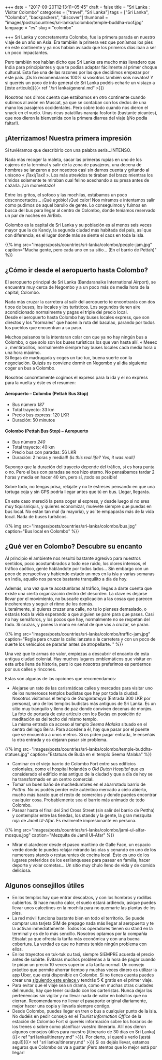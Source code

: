 +++
date = "2017-09-20T12:13:11+05:45"
draft = false
title = "Sri Lanka : Visitar Colombo"
categories = ["travel", "Sri Lanka"]
tags = ["Sri Lanka", "Colombo", "backpackers", "discover"]
thumbnail = "images/posts/countries/sri-lanka/colombo/temple-buddha-roof.jpg"
language = "es"
slug = "colombo"

+++
Sri Lanka y concretamente Colombo, fue la primera parada en nuestro viaje de un año en Asia. Era también la primera vez que poníamos los pies en este continente y ya nos habían avisado que los primeros días iban a ser un poco impactantes. 

Pero también nos habían dicho que Sri Lanka era mucho más llevadero que India para principiantes y que te podías adaptar fácilmente al primer choque cultural. Esta fue una de las razones por las que decidimos empezar por este país. ¡Os lo recomendamos 100% si vosotros también sois novatos!
Y si queréis un poco de info general de Sri Lanka podéis echarle un vistazo a [éste articulo]({{< ref "/sri lanka/general.md" >}})

Nosotros nos dimos cuenta que estábamos en otro continente cuando subimos al avión en Muscat, ya que se contaban con los dedos de una mano los pasajeros occidentales. Pero sobre todo cuando nos dieron el snack en el vuelo. Unas ricas patatillas naranja fosforito (bastante picantes), que nos dieron la bienvenida con la primera diarrea del viaje (¡No podía faltar!).

## ¡Aterrizamos! Nuestra primera impresión

Si tuviéramos que describirlo con una palabra sería…INTENSO. 

Nada más recoger la maleta, sacar las primeras rupias en uno de los cajeros de la terminal y salir de la zona de pasajeros, una decena de hombres se lanzaron a por nosotros casi sin darnos cuenta y gritando al unísono « ¡Taxi¡Taxi! ». Los más atrevidos te tiraban del brazo mientras los tímidos solamente te miraban cual felino acechando a su presa antes de cazarla. ¡Un momentazo!

Entre los gritos, el sofoco y las mochilas, estábamos un poco desconcertados… ¡Qué agobio! ¡Qué calor! Nos miramos e intentamos salir como pudimos de aquel barullo de gente. 
Lo conseguimos y fuimos en busca del bus para llegar al centro de Colombo, donde teníamos reservado un par de noches en AirBnb.

Colombo es la capital de Sri Lanka y su población es al menos seis veces mayor que la de Kandy, la segunda ciudad más habitada del país, así que con diferencia, es el lugar donde más se siente el caos en toda la isla. 

{{% img src="images/posts/countries/sri-lanka/colombo/people-jam.jpg" caption="Mucha gente, pero cada uno en su sitio… (En el barrio de Pettah)" %}}

## ¿Cómo ir desde el aeropuerto hasta Colombo?

El aeropuerto principal de Sri Lanka (Bandaranaike International Airport), se encuentra muy cerca de Negombo y a un poco más de media hora de la capital, Colombo.

Nada más cruzar la carretera al salir del aeropuerto te encontrarás con dos tipos de buses, los locales y los turísticos. Los segundos tienen aire acondicionado normalmente y pagas el triple del precio local.
<br/>Desde el aeropuerto hasta Colombo hay buses locales express, que son directos y los “normales” que hacen la ruta del bacalao, parando por todos los pueblos que encuentran a su paso. 

Muchos paisanos te la intentaran colar con que ya no hay ningún bus a Colombo, o que solo son los buses turísticos los que van hasta allí. « Meeec », mentirosillos, normalmente siempre hay buses locales cada media hora o una hora máximo. <br/>Si llegas de madrugada y coges un tuc tuc, buena suerte con la negociación. Quizás os conviene dormir en Negombo y al día siguiente coger un bus a Colombo. 


Nosotros concretamente cogimos el express para la ida y el no express para la vuelta y éste es el resumen:

#### Aeropuerto – Colombo (Pettah Bus Stop)
* Bus número *187*
* Total trayecto: 33 km
* Precio bus express: 120 LKR
* Duración: 50 minutos

#### Colombo (Pettah Bus Stop) – Aeropuerto
* Bus número *240*
* Total trayecto: 40 km
* Precio bus con paradas: 56 LKR
* Duración: 2 horas y media!!! *(Is this real life? Yes, it was real!)*

Supongo que la duración del trayecto depende del tráfico, si es hora punta o no. Pero el bus con paradas se nos hizo eterno. No pensábamos tardar 2 horas y media en hacer 40 km, pero sí, ¡todo es posible!

Sobre todo, no tengas prisa, relájate y no te estreses pensando en que una tortuga coja y sin GPS podría llegar antes que tú en bus. Llegar, llegarás.

En este caso mereció la pena coger el express, y desde luego si no eres muy tiquismiquis, y quieres economizar, muévete siempre que puedas en bus local. No están tan mal (la mayoría), y así te empaparás más de la vida local. Nada de buses turísticos.

{{% img src="images/posts/countries/sri-lanka/colombo/bus.jpg" caption="Bus local en Colombo" %}}

## ¿Qué ver en Colombo? Descubre su encanto

Al principio el ambiente nos resultó bastante agresivo para nuestros sentidos, poco acostumbrados a todo ese ruido, los olores intensos, el tráfico caótico, gente hablándote por todos lados…
Sin embargo con un poco de perspectiva y habiendo estado un mes en la isla y varias semanas en India, aquello nos parece bastante tranquilito a día de hoy. 

Además, una vez que te acostumbras al tráfico, llegas a darte cuenta que existe una cierta organización dentro del desorden. La clave es dejarse llevar por el movimiento, no buscarle explicación a las cosas que parecen incoherentes y seguir el ritmo de los demás. <br/>Literalmente, si quieres cruzar una calle, no te lo pienses demasiado, o estarás toda la vida esperando a que alguien se pare para que pases. Casi no hay semáforos, y los pocos que hay, normalmente no se respetan del todo. Si cruzas, y pones la mano en señal de que vas a cruzar, se paran.

{{% img src="images/posts/countries/sri-lanka/colombo/traffic-jam.jpg" caption="Regla para cruzar la calle: lanzate a la carretera y con un poco de suerte los vehículos se pararán antes de atropellarte. " %}}

Una vez que te armas de valor, empiezas a descubrir el encanto de esta antigua ciudad colonial. Hay muchos lugares emblemáticos que visitar en esta urbe llena de historia, pero lo que nosotros preferimos es perdernos por sus calles y rincones.

Estas son algunas de las opciones que recomendamos:

* Alejarse un rato de las carismáticas calles y mercados para visitar uno de los numerosos templos budistas que hay por toda la ciudad. Nosotros visitamos el templo de *Gangaramaya* (Entrada 300 LKR por persona), uno de los templos budistas más antiguos de Sri Lanka. 
Es un sitio muy tranquilo y lleno de paz donde conviven decenas de monjes. La foto de portada de este artículo con los Budas en posición de meditación es del techo del mismo templo. <br/>La misma entrada da acceso al templo *Seema Malaka* situado en el centro del lago Beira. Para acceder a él, hay que pasar por el puente que se encuentra a unos metros. Si os piden pagar entrada, le enseñáis la otra entrada y os dejaran pasar sin problema. 

{{% img src="images/posts/countries/sri-lanka/colombo/temple-buddha-statues.jpg" caption="Estatuas de Buda en el templo Seema Malaka" %}}

* Caminar en el viejo barrio de Colombo Fort entre sus edificios coloniales, como el hospital holandés o *Old Dutch Hospital* que es considerado el edificio más antiguo de la ciudad y que a día de hoy se ha transformado en un centro comercial. 
* Tomar un buen baño de muchedumbres en el abarrotado barrio de *Pettha*. No os podéis perder este  auténtico mercado a cielo abierto, mucho más barato que el resto de comercios y donde puedes encontrar cualquier cosa. Probablemente sea el barrio más animado de todo Colombo.
* Pasear hasta el final del 2nd Cross Street (sin salir del barrio de Pettha) y contemplar entre las tiendas, los stands y la gente, la gran mezquita roja de *Jamil Ul-Afar*. Es realmente impresionante en persona.

{{% img src="images/posts/countries/sri-lanka/colombo/jami-ul-alfar-mosque.jpg" caption="Mezquita de Jamil Ul-Afar" %}}

* Mirar el atardecer desde el paseo marítimo de Galle Face, un espacio verde donde te puedes relajar mirando las olas y cenando en uno de los numerosos stands o restaurantes de cocina local. Éste es uno de los lugares preferidos de los esrilanqueses para pasear en familia, hacer deporte y volar cometas... Un sitio muy chulo lleno de vida y de comida deliciosa.

## Algunos consejillos útiles 

* En los templos hay que entrar descalzos, y con los hombros y rodillas cubiertos. Si hace mucho calor, el suelo estará ardiendo, asique puedes llevar unos calcetines en la mochila para no quemarte las plantas de los pies. 
* La red móvil funciona bastante bien en todo el territorio. Se puede comprar una tarjeta SIM de prepago nada más llegar al aeropuerto y te la activan inmediatamente. Todos los operadores tienen su stand en la terminal y es de lo más sencillo. Nosotros optamos por la compañía Etisalat ya que ofrecía la tarifa más económica y con una buena cobertura. La verdad es que no hemos tenido ningún problema con ellos. 
* En los trayectos en tuk-tuk ou taxi, siempre SIEMPRE acuerda el precio antes de subirte. Evitaras muchos problemas a la hora de pagar cuando te pidan un precio 10 veces superior a la tarifa normal. 
Un consejo práctico que permite ahorrar tiempo y muchas veces dinero es utilizar la app Uber, que está disponible en Colombo. Si no tienes cuenta puedes crear una <a href="https://www.uber.com/invite/tw4a6apvue" target="_blank"> siguiendo este enlace </a> 
y tendrás 5 € gratis en el primer viaje. 
* Para evitar que el viaje sea un drama, como en muchas otras ciudades del mundo, hay que tener cuidado con los carteristas. Nunca dejar las pertenencias sin vigilar y no llevar nada de valor en bolsillos que no cierran. Recomendamos no llevar el pasaporte original diariamente, mejor hacer una copia y llevarla siempre contigo. 
* Desde Colombo, puedes llegar en tren o bus a cualquier punto de la isla. No dudéis en pedir consejo en el *Tourist Information Office* de la estación de Colombo Fort si queréis información sobre los horarios de los trenes o sobre como planificar vuestro itinerario. Allí nos dieron algunos consejos útiles para nuestro [itinerario de 30 días en Sri Lanka]({{< ref "sri lanka/itinerary.md" >}}). Por cierto, si queréis verlo [¡está aquí!]({{< ref "sri lanka/itinerary.md" >}})
Si os dejáis llevar, estamos seguros que Colombo os va a gustar ¡Pero atentos que lo mejor está por llegar!
